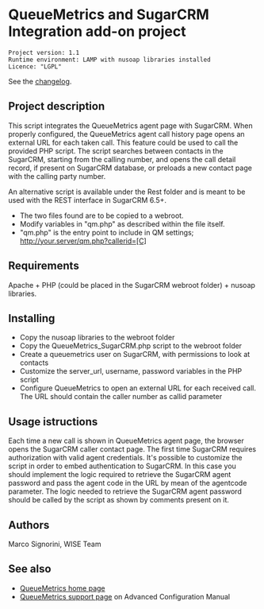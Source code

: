 QueueMetrics and SugarCRM Integration add-on project
====================================================

```
Project version: 1.1
Runtime environment: LAMP with nusoap libraries installed
Licence: "LGPL"
```
See the [changelog](CHANGELOG.md).

Project description
-------------------

This script integrates the QueueMetrics agent page with SugarCRM.
When properly configured, the QueueMetrics agent call history page opens an external URL for each taken call. 
This feature could be used to call the provided PHP script. The script searches between contacts in the SugarCRM, starting
from the calling number, and opens the call detail record, if present on SugarCRM database, or preloads a new contact page with
the calling party number.

An alternative script is available under the Rest folder and is meant to be used with
the REST interface in SugarCRM 6.5+.

- The two files found are to be copied to a webroot.
- Modify variables in "qm.php" as described within the file itself.
- "qm.php" is the entry point to include in QM settings; http://your.server/qm.php?callerid=[C]


Requirements
------------
Apache + PHP (could be placed in the SugarCRM webroot folder) + nusoap libraries.

Installing
----------
- Copy the nusoap libraries to the webroot folder
- Copy the QueueMetrics_SugarCRM.php script to the webroot folder
- Create a queuemetrics user on SugarCRM, with permissions to look at contacts
- Customize the server_url, username, password variables in the PHP script
- Configure QueueMetrics to open an external URL for each received call. The URL should contain the caller number as callid parameter


Usage istructions
-----------------
Each time a new call is shown in QueueMetrics agent page, the browser opens the SugarCRM caller contact page. The first time
SugarCRM requires authorization with valid agent credentials. 
It's possible to customize the script in order to embed authentication to SugarCRM. In this case you should implement the logic required to
retrieve the SugarCRM agent password and pass the agent code in the URL by mean of the agentcode parameter.
The logic needed to retrieve the SugarCRM agent password should be called by the script as shown by comments present on it.

Authors
-------
Marco Signorini, WISE Team


See also
--------

* [QueueMetrics home page](http://queuemetrics.com)
* [QueueMetrics support page](http://www.queuemetrics.com/manual_list.jsp) on Advanced Configuration Manual
